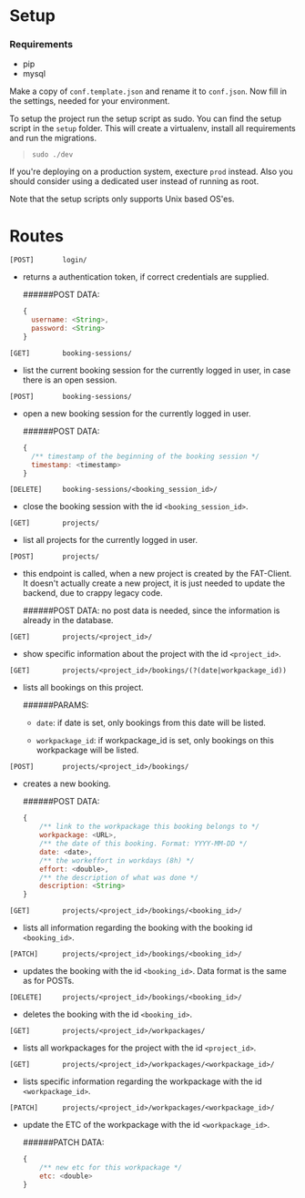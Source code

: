 # Setup

### Requirements
- pip
- mysql

Make a copy of `conf.template.json` and rename it to `conf.json`. Now fill in the settings, needed for your environment.

To setup the project run the setup script as sudo. You can find the setup script in the `setup` folder. This will create a virtualenv, install all requirements and run the migrations.

>`sudo ./dev`

If you're deploying on a production system, execture `prod` instead. Also you should consider using a dedicated user instead of running as root.

Note that the setup scripts only supports Unix based OS'es.

# Routes

```[POST]		login/```
- returns a authentication token, if correct credentials are supplied.

  ######POST DATA:
  ```js
  {
  	username: <String>,
  	password: <String>
  }
  ```

```[GET]		booking-sessions/```
- list the current booking session for the currently logged in user, in case there is an open session.

```[POST]		booking-sessions/```
- open a new booking session for the currently logged in user.

  ######POST DATA:
  ```js
  {
  	/** timestamp of the beginning of the booking session */
  	timestamp: <timestamp>
  }
  ```

```[DELETE]     booking-sessions/<booking_session_id>/```
- close the booking session with the id `<booking_session_id>`.

```[GET]		projects/```
- list all projects for the currently logged in user.

```[POST]		projects/```
- this endpoint is called, when a new project is created by the FAT-Client. It doesn't actually create a new project, it is just needed to update the backend, due to crappy legacy code.

    ######POST DATA:
	no post data is needed, since the information is already in the database.

```[GET]		projects/<project_id>/```
- show specific information about the project with the id `<project_id>`.

```[GET]		projects/<project_id>/bookings/(?(date|workpackage_id))```
- lists all bookings on this project.

	######PARAMS:
	- `date`:
		if date is set, only bookings from this date will be listed.

	- `workpackage_id`:
		if workpackage_id is set, only bookings on this workpackage will be listed.

```[POST]		projects/<project_id>/bookings/```
- creates a new booking.

	######POST DATA:
	```js
	{
		/** link to the workpackage this booking belongs to */
		workpackage: <URL>,
		/** the date of this booking. Format: YYYY-MM-DD */
		date: <date>,
		/** the workeffort in workdays (8h) */
		effort: <double>,
		/** the description of what was done */
		description: <String>
	}
	```

```[GET]		projects/<project_id>/bookings/<booking_id>/```
- lists all information regarding the booking with the booking id `<booking_id>`.

```[PATCH]		projects/<project_id>/bookings/<booking_id>/```
- updates the booking with the id `<booking_id>`. Data format is the same as for POSTs.

```[DELETE]	    projects/<project_id>/bookings/<booking_id>/```
- deletes the booking with the id `<booking_id>`.

```[GET]		projects/<project_id>/workpackages/```
- lists all workpackages for the project with the id `<project_id>`.

```[GET]		projects/<project_id>/workpackages/<workpackage_id>/```
- lists specific information regarding the workpackage with the id `<workpackage_id>`.

```[PATCH]		projects/<project_id>/workpackages/<workpackage_id>/```
- update the ETC of the workpackage with the id `<workpackage_id>`.

	######PATCH DATA:
	```js
	{
		/** new etc for this workpackage */
		etc: <double>
	}
	```